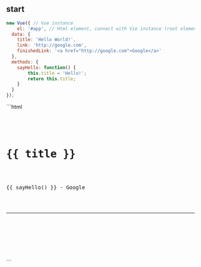 ## start

```javascript
new Vue({ // Vue instance
	el: '#app', // Html element, connect with Vie instance (root element)
  data: {
  	title: 'Hello World!',
    link: 'http://google.com',
    finishedLink: '<a href="http://google.com">Google</a>'
  },
  methods: {
  	sayHello: function() {
    	this.title = 'Hello!';
    	return this.title;
    }
  }
});
```

´´´html
<pre>
	<div id="app">
	  <h1 v-once>{{ title }}</h1>
	  <p>{{ sayHello() }} - <a v-bind:href="link">Google</a></p>
	  <hr>
	  <p v-html="finishedLink"></p>
	</div>
</pre>
´´´
